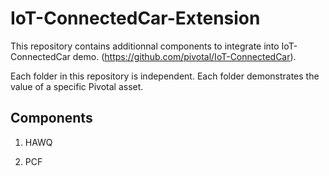 # IoT-ConnectedCar-Extension

This repository contains additionnal components to integrate into IoT-ConnectedCar demo. (https://github.com/pivotal/IoT-ConnectedCar).

Each folder in this repository is independent. Each folder demonstrates the value of a specific Pivotal asset.

## Components

1. HAWQ


2. PCF

